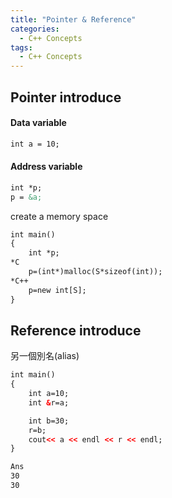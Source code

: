 ```yaml
---
title: "Pointer & Reference"
categories:
  - C++ Concepts
tags:
  - C++ Concepts
---
```

## Pointer introduce

#### Data variable 
```markdown
int a = 10;
``` 
#### Address variable
```markdown
int *p;
p = &a;
``` 
create a memory space
```html
int main()
{
    int *p;
*C
    p=(int*)malloc(S*sizeof(int));
*C++
    p=new int[S];
}
```

## Reference introduce
另一個別名(alias)
```html
int main()
{
    int a=10;
    int &r=a;

    int b=30;
    r=b;
    cout<< a << endl << r << endl;
}
```
```markdown
Ans
30
30
``` 




<!-- ```yaml
# Pointers
foo:
  - title: "Link 1 Title"
    url: /link-1-page-url/

  - title: "Link 2 Title"
    url: http://external-link.com

  - title: "Link 3 Title"
    url: /link-3-page-url/

  - title: "Link 4 Title"
    url: /link-4-page-url/
``` -->
<!-- ```markdown
![image-center](/assets/images/filename.jpg){: .align-center}
``` -->
<!-- **Note:** for technical reasons, `_config.yml` is NOT reloaded automatically when used with `jekyll serve`. If you make any changes to this file, please restart the server process for them to be applied.
{: .notice--warning}

Take a moment to look over the configuration file included with the theme. Comments have been added to provide examples and default values for most settings. Detailed explanations of each can be found below.

## Site settings

### Theme -->